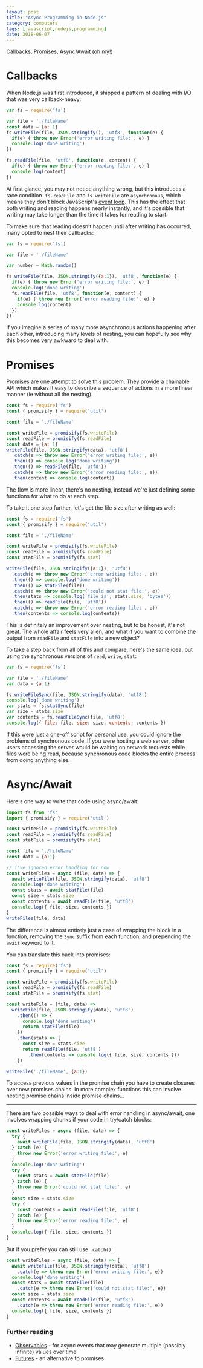 ```yaml
---
layout: post
title: "Async Programming in Node.js"
category: computers
tags: [javascript,nodejs,programming]
date: 2018-06-07
---
```


Callbacks, Promises, Async/Await (oh my!)

# Callbacks

When Node.js was first introduced, it shipped a pattern of dealing with I/O that was very callback-heavy:

``` javascript
var fs = require('fs')

var file = './fileName'
const data = {a: 1}
fs.writeFile(file, JSON.stringify(), 'utf8', function(e) {
  if(e) { throw new Error('error writing file:', e) }
  console.log('done writing')
})

fs.readFile(file, 'utf8', function(e, content) {
  if(e) { throw new Error('error reading file:', e) }
  console.log(content)
})
```

At first glance, you may not notice anything wrong, but this introduces a race condition. `fs.readFile` and `fs.writeFile` are `asynchronous`, which means they don't block JavaScript's [event loop][eventloop]. This has the effect that both writing and reading happens nearly instantly, and it's possible that writing may take longer than the time it takes for reading to start.

To make sure that reading doesn't happen until after writing has occurred, many opted to nest their callbacks:

``` javascript
var fs = require('fs')

var file = './fileName'

var number = Math.random()

fs.writeFile(file, JSON.stringify({a:1}), 'utf8', function(e) {
  if(e) { throw new Error('error writing file:', e) }
  console.log('done writing')
  fs.readFile(file, 'utf8', function(e, content) {
    if(e) { throw new Error('error reading file:', e) }
    console.log(content)
  })
})
```

If you imagine a series of many more asynchronous actions happening after each other, introducing many levels of nesting, you can hopefully see why this becomes very awkward to deal with.

# Promises

Promises are one attempt to solve this problem. They provide a chainable API which makes it easy to describe a sequence of actions in a more linear manner (ie without all the nesting).

``` javascript
const fs = require('fs')
const { promisify } = require('util')

const file = './fileName'

const writeFile = promisify(fs.writeFile)
const readFile = promisify(fs.readFile)
const data = {a: 1}
writeFile(file, JSON.stringify(data), 'utf8')
  .catch(e => throw new Error('error writing file:', e))
  .then(() => console.log('done writing'))
  .then(() => readFile(file, 'utf8'))
  .catch(e => throw new Error('error reading file:', e))
  .then(content => console.log(content))
```

The flow is more linear, there's no nesting, instead we're just defining some functions for what to do at each step.

To take it one step further, let's get the file size after writing as well:

``` javascript
const fs = require('fs')
const { promisify } = require('util')

const file = './fileName'

const writeFile = promisify(fs.writeFile)
const readFile = promisify(fs.readFile)
const statFile = promisify(fs.stat)

writeFile(file, JSON.stringify({a:1}), 'utf8')
  .catch(e => throw new Error('error writing file:', e))
  .then(() => console.log('done writing'))
  .then(() => statFile(file))
  .catch(e => throw new Error('could not stat file:', e))
  .then(stats => console.log('file is', stats.size, 'bytes'))
  .then(() => readFile(file, 'utf8'))
  .catch(e => throw new Error('error reading file:', e))
  .then(contents => console.log(contents))
```

This is definitely an improvement over nesting, but to be honest, it's not great. The whole affair feels very alien, and what if you want to combine the output from `readFile` and `statFile` into a new object?

To take a step back from all of this and compare, here's the same idea, but using the synchronous versions of `read`, `write`, `stat`:

``` javascript
var fs = require('fs')

var file = './fileName'
var data = {a:1}

fs.writeFileSync(file, JSON.stringify(data), 'utf8')
console.log('done writing')
var stats = fs.statSync(file)
var size = stats.size
var contents = fs.readFileSync(file, 'utf8')
console.log({ file: file, size: size, contents: contents })
```

If this were just a one-off script for personal use, you could ignore the problems of synchronous code. If you were hosting a web server, other users accessing the server would be waiting on network requests while files were being read, because synchronous code blocks the entire process from doing anything else.

# Async/Await

Here's one way to write that code using async/await:

``` javascript
import fs from 'fs'
import { promisify } = require('util')

const writeFile = promisify(fs.writeFile)
const readFile = promisify(fs.readFile)
const statFile = promisify(fs.stat)

const file = './fileName'
const data = {a:1}

// i've ignored error handling for now
const writeFiles = async (file, data) => {
  await writeFile(file, JSON.stringify(data), 'utf8')
  console.log('done writing')
  const stats = await statFile(file)
  const size = stats.size
  const contents = await readFile(file, 'utf8')
  console.log({ file, size, contents })
}
writeFiles(file, data)
```

The difference is almost entirely just a case of wrapping the block in a function, removing the `Sync` suffix from each function, and prepending the `await` keyword to it.

You can translate this back into promises:

``` javascript
const fs = require('fs')
const { promisify } = require('util')

const writeFile = promisify(fs.writeFile)
const readFile = promisify(fs.readFile)
const statFile = promisify(fs.stat)

const writeFile = (file, data) =>
  writeFile(file, JSON.stringify(data), 'utf8')
    .then(() => {
      console.log('done writing')
      return statFile(file)
    }) 
    .then(stats => {
      const size = stats.size
      return readFile(file, 'utf8')
        .then(contents => console.log({ file, size, contents }))
    })

writeFile('./fileName', {a:1})
```

To access previous values in the promise chain you have to create closures over new promises chains. In more complex functions this can involve nesting promise chains inside promise chains...

---

There are two possible ways to deal with error handling in async/await, one involves wrapping chunks if your code in try/catch blocks:

``` javascript
const writeFiles = async (file, data) => {
  try {
    await writeFile(file, JSON.stringify(data), 'utf8')
  } catch (e) {
    throw new Error('error writing file:', e)
  }
  console.log('done writing')
  try {
    const stats = await statFile(file)
  } catch (e) {
    throw new Error('could not stat file:', e)
  }
  const size = stats.size
  try {
    const contents = await readFile(file, 'utf8')
  } catch (e) {
    throw new Error('error reading file:', e)
  }
  console.log({ file, size, contents })
}
```

But if you prefer you can still use `.catch()`:

``` javascript
const writeFiles = async (file, data) => {
  await writeFile(file, JSON.stringify(data), 'utf8')
    .catch(e => throw new Error('error writing file:', e))
  console.log('done writing')
  const stats = await statFile(file)
    .catch(e => throw new Error('could not stat file:', e))
  const size = stats.size
  const contents = await readFile(file, 'utf8')
    .catch(e => throw new Error('error reading file:', e))
  console.log({ file, size, contents })
}
```

### Further reading

* [Observables](https://gist.github.com/staltz/868e7e9bc2a7b8c1f754) - for async events that may generate multiple (possibly infinite) values over time
* [Futures](https://github.com/fluture-js/Fluture) - an alternative to promises

[eventloop]: https://www.youtube.com/watch?v=8aGhZQkoFbQ
[broken]: https://medium.com/@avaq/broken-promises-2ae92780f33
